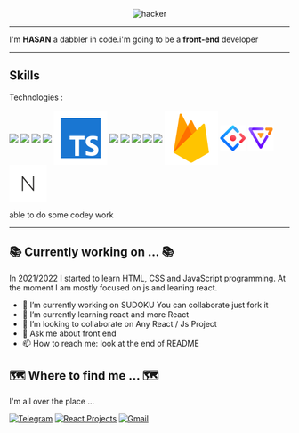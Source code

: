<p align="middle">
<img src="images/hero.svg" width="300px" aria-hidden="true" alt="hacker" />
</p>

---

I'm **HASAN** a dabbler in code.i'm going to be a
**front-end** developer

---

## Skills

<p>
Technologies : 
 <br/>
 <br/>

<img src="images/html.svg" style='vertical-align:middle' aria-label="HTML 5">
<img src="images/css.svg" style='vertical-align:middle' aria-label="CSS 3">
<img src="images/sass.svg" style='vertical-align:middle' aria-label="sass">
<img src="images/js.svg" style='vertical-align:middle' aria-label="JavaScript">
<img src="images/typescript.svg"  style='vertical-align:middle' aria-label="typescript">
<img src="images/react.svg" style='vertical-align:middle' aria-label="react">
 <img src="images/styled.svg" style='vertical-align:middle' aria-label="styled component">
<img src="images/mui.svg" style='vertical-align:middle' aria-label="mui">
<img src="images/git.svg" style='vertical-align:middle' aria-label="git">
<img src="images/npm.svg" style='vertical-align:middle' aria-label="npm">
<img src="images/firebase.svg" style='vertical-align:middle' aria-label="firebase">
<img src="images/ant.svg" style='width:46px ;height:46px;vertical-align:middle' aria-label="ant">
<img src="images/antv.png"  style='width:46px ;height:46px;vertical-align:middle' aria-label="antv">
<img src="images/next.png"  style='vertical-align:middle' aria-label="next">

</p>

able to do some codey work

---

## 📚 Currently working on ... 📚

In 2021/2022 I started to learn HTML, CSS and JavaScript programming. At the moment I am mostly focused on js and leaning react.

- 🔭 I’m currently working on SUDOKU You can collaborate just fork it
- 🌱 I’m currently learning react and more React
- 👯 I’m looking to collaborate on Any React / Js Project
- 💬 Ask me about front end
- 📫 How to reach me: look at the end of README

## 🗺️ Where to find me ... 🗺️

I'm all over the place ...

[![Telegram](images/telegram.svg)](https://t.me/A_SED_HASAN) [![React Projects](https://img.icons8.com/color/48/heavy.png)](https://aall-react-projects.netlify.app/) [![Gmail](images/gmail.svg)](hasanaghaei6@gmail.com)
